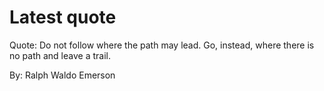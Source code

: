 # Latest quote 

Quote: Do not follow where the path may lead. Go, instead, where there is no path and leave a trail. 

By: Ralph Waldo Emerson
